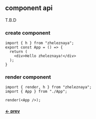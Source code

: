 ## component api

T.B.D

### create component

```tsx
import { h } from "zheleznaya";
export const App = () => {
  return (
    <div>Hello zheleznaya!</div>
  );
}
```

### render component

```tsx
import { render, h } from "zheleznaya";
import { App } from "./App";

render(<App />);
```

#### [<- prev](#api-references)
